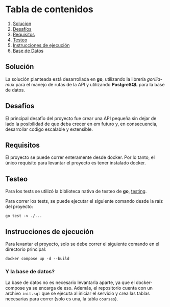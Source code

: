 # Tabla de contenidos
1. [Solucion](#solución)
2. [Desafíos](#desafíos)
3. [Requisitos](#requisitos)
4. [Testeo](#testeo)
5. [Instrucciones de ejecución](#instrucciones-de-ejecución)
6. [Base de Datos](#y-la-base-de-datos)

## Solución

La solución planteada está desarrollada en **go**, utilizando la librería *gorilla-mux* para el manejo de rutas de la API y utilizando **PostgreSQL** para la base de datos.

## Desafíos

El principal desafío del proyecto fue crear una API pequeña sin dejar de lado la posibilidad de que deba crecer en em futuro y, en consecuencia, desarrollar codigo escalable y extensible. 

## Requisitos

El proyecto se puede correr enteramente desde docker. Por lo tanto, el único requisito para levantar el proyecto es tener instalado docker.

## Testeo

Para los tests se utilizó la biblioteca nativa de testeo de **go**, [testing](https://pkg.go.dev/testing).

Para correr los tests, se puede ejecutar el siguiente comando desde la raíz del proyecto:

```
go test -v ./...
```

## Instrucciones de ejecución

Para levantar el proyecto, solo se debe correr el siguiente comando en el directorio principal:
```
docker compose up -d --build
```

### Y la base de datos?

La base de datos no es necesario levantarla aparte, ya que el docker-compose ya se encarga de eso. Además, el repositorio cuenta con un archivo `init.sql` que se ejecuta al iniciar el servicio y crea las tablas necesarias para correr (solo es una, la tabla `courses`).
